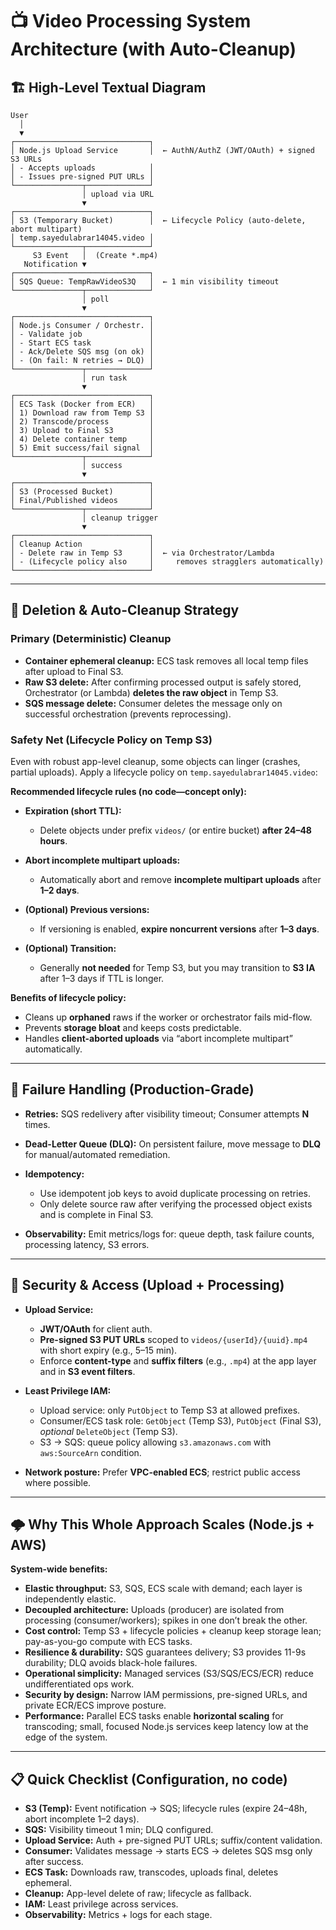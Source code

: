 # 📺 Video Processing System Architecture (with Auto-Cleanup)

## 🏗️ High-Level Textual Diagram

```
User
  │
  ▼
┌──────────────────────────────┐
│ Node.js Upload Service       │  ← AuthN/AuthZ (JWT/OAuth) + signed S3 URLs
│ - Accepts uploads            │
│ - Issues pre-signed PUT URLs │
└───────────────┬──────────────┘
                │ upload via URL
                ▼
┌──────────────────────────────┐
│ S3 (Temporary Bucket)        │  ← Lifecycle Policy (auto-delete, abort multipart)
│ temp.sayedulabrar14045.video │
└───────────────┬──────────────┘
     S3 Event   │  (Create *.mp4)
   Notification ▼
┌──────────────────────────────┐
│ SQS Queue: TempRawVideoS3Q   │  ← 1 min visibility timeout
└───────────────┬──────────────┘
                │ poll
                ▼
┌──────────────────────────────┐
│ Node.js Consumer / Orchestr. │
│ - Validate job               │
│ - Start ECS task             │
│ - Ack/Delete SQS msg (on ok) │
│ - (On fail: N retries → DLQ) │
└───────────────┬──────────────┘
                │ run task
                ▼
┌──────────────────────────────┐
│ ECS Task (Docker from ECR)   │
│ 1) Download raw from Temp S3 │
│ 2) Transcode/process         │
│ 3) Upload to Final S3        │
│ 4) Delete container temp     │
│ 5) Emit success/fail signal  │
└───────────────┬──────────────┘
                │ success
                ▼
┌──────────────────────────────┐
│ S3 (Processed Bucket)        │
│ Final/Published videos       │
└───────────────┬──────────────┘
                │ cleanup trigger
                ▼
┌──────────────────────────────┐
│ Cleanup Action               │
│ - Delete raw in Temp S3      │  ← via Orchestrator/Lambda
│ - (Lifecycle policy also     │     removes stragglers automatically)
└──────────────────────────────┘
```

---

## 🧹 Deletion & Auto-Cleanup Strategy

### Primary (Deterministic) Cleanup

* **Container ephemeral cleanup:** ECS task removes all local temp files after upload to Final S3.
* **Raw S3 delete:** After confirming processed output is safely stored, Orchestrator (or Lambda) **deletes the raw object** in Temp S3.
* **SQS message delete:** Consumer deletes the message only on successful orchestration (prevents reprocessing).

### Safety Net (Lifecycle Policy on Temp S3)

Even with robust app-level cleanup, some objects can linger (crashes, partial uploads). Apply a lifecycle policy on `temp.sayedulabrar14045.video`:

**Recommended lifecycle rules (no code—concept only):**

* **Expiration (short TTL):**

  * Delete objects under prefix `videos/` (or entire bucket) **after 24–48 hours**.
* **Abort incomplete multipart uploads:**

  * Automatically abort and remove **incomplete multipart uploads** after **1–2 days**.
* **(Optional) Previous versions:**

  * If versioning is enabled, **expire noncurrent versions** after **1–3 days**.
* **(Optional) Transition:**

  * Generally **not needed** for Temp S3, but you may transition to **S3 IA** after 1–3 days if TTL is longer.

**Benefits of lifecycle policy:**

* Cleans up **orphaned** raws if the worker or orchestrator fails mid-flow.
* Prevents **storage bloat** and keeps costs predictable.
* Handles **client-aborted uploads** via “abort incomplete multipart” automatically.

---

## 🔁 Failure Handling (Production-Grade)

* **Retries:** SQS redelivery after visibility timeout; Consumer attempts **N** times.
* **Dead-Letter Queue (DLQ):** On persistent failure, move message to **DLQ** for manual/automated remediation.
* **Idempotency:**

  * Use idempotent job keys to avoid duplicate processing on retries.
  * Only delete source raw after verifying the processed object exists and is complete in Final S3.
* **Observability:** Emit metrics/logs for: queue depth, task failure counts, processing latency, S3 errors.

---

## 🔐 Security & Access (Upload + Processing)

* **Upload Service:**

  * **JWT/OAuth** for client auth.
  * **Pre-signed S3 PUT URLs** scoped to `videos/{userId}/{uuid}.mp4` with short expiry (e.g., 5–15 min).
  * Enforce **content-type** and **suffix filters** (e.g., `.mp4`) at the app layer and in **S3 event filters**.
* **Least Privilege IAM:**

  * Upload service: only `PutObject` to Temp S3 at allowed prefixes.
  * Consumer/ECS task role: `GetObject` (Temp S3), `PutObject` (Final S3), *optional* `DeleteObject` (Temp S3).
  * S3 → SQS: queue policy allowing `s3.amazonaws.com` with `aws:SourceArn` condition.
* **Network posture:** Prefer **VPC-enabled ECS**; restrict public access where possible.

---

## 🌩️ Why This Whole Approach Scales (Node.js + AWS)

**System-wide benefits:**

* **Elastic throughput:** S3, SQS, ECS scale with demand; each layer is independently elastic.
* **Decoupled architecture:** Uploads (producer) are isolated from processing (consumer/workers); spikes in one don’t break the other.
* **Cost control:** Temp S3 + lifecycle policies + cleanup keep storage lean; pay-as-you-go compute with ECS tasks.
* **Resilience & durability:** SQS guarantees delivery; S3 provides 11-9s durability; DLQ avoids black-hole failures.
* **Operational simplicity:** Managed services (S3/SQS/ECS/ECR) reduce undifferentiated ops work.
* **Security by design:** Narrow IAM permissions, pre-signed URLs, and private ECR/ECS improve posture.
* **Performance:** Parallel ECS tasks enable **horizontal scaling** for transcoding; small, focused Node.js services keep latency low at the edge of the system.

---

## 📋 Quick Checklist (Configuration, no code)

* **S3 (Temp):** Event notification → SQS; lifecycle rules (expire 24–48h, abort incomplete 1–2 days).
* **SQS:** Visibility timeout 1 min; DLQ configured.
* **Upload Service:** Auth + pre-signed PUT URLs; suffix/content validation.
* **Consumer:** Validates message → starts ECS → deletes SQS msg only after success.
* **ECS Task:** Downloads raw, transcodes, uploads final, deletes ephemeral.
* **Cleanup:** App-level delete of raw; lifecycle as fallback.
* **IAM:** Least privilege across services.
* **Observability:** Metrics + logs for each stage.

